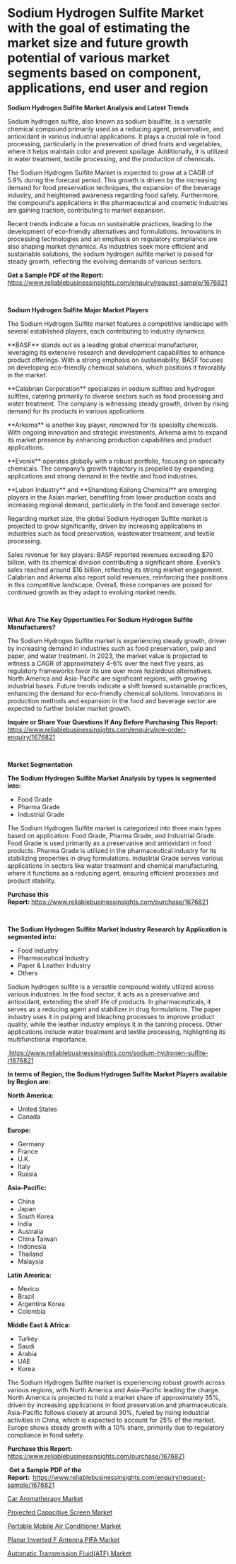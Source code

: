 <p><h1>Sodium Hydrogen Sulfite Market with the goal of estimating the market size and future growth potential of various market segments based on component, applications, end user and region</h1></p><p><strong>Sodium Hydrogen Sulfite Market Analysis and Latest Trends</strong></p>
<p><p>Sodium hydrogen sulfite, also known as sodium bisulfite, is a versatile chemical compound primarily used as a reducing agent, preservative, and antioxidant in various industrial applications. It plays a crucial role in food processing, particularly in the preservation of dried fruits and vegetables, where it helps maintain color and prevent spoilage. Additionally, it is utilized in water treatment, textile processing, and the production of chemicals.</p><p>The Sodium Hydrogen Sulfite Market is expected to grow at a CAGR of 5.9% during the forecast period. This growth is driven by the increasing demand for food preservation techniques, the expansion of the beverage industry, and heightened awareness regarding food safety. Furthermore, the compound's applications in the pharmaceutical and cosmetic industries are gaining traction, contributing to market expansion. </p><p>Recent trends indicate a focus on sustainable practices, leading to the development of eco-friendly alternatives and formulations. Innovations in processing technologies and an emphasis on regulatory compliance are also shaping market dynamics. As industries seek more efficient and sustainable solutions, the sodium hydrogen sulfite market is poised for steady growth, reflecting the evolving demands of various sectors.</p></p>
<p><strong>Get a Sample PDF of the Report:&nbsp;</strong> <a href="https://www.reliablebusinessinsights.com/enquiry/request-sample/1676821?utm_campaign=1109&utm_medium=2&utm_source=Github&utm_content=ia&utm_term=30092024&utm_id=sodium-hydrogen-sulfite">https://www.reliablebusinessinsights.com/enquiry/request-sample/1676821</a></p>
<p>&nbsp;</p>
<p><strong>Sodium Hydrogen Sulfite Major Market Players</strong></p>
<p><p>The Sodium Hydrogen Sulfite market features a competitive landscape with several established players, each contributing to industry dynamics. </p><p>**BASF** stands out as a leading global chemical manufacturer, leveraging its extensive research and development capabilities to enhance product offerings. With a strong emphasis on sustainability, BASF focuses on developing eco-friendly chemical solutions, which positions it favorably in the market. </p><p>**Calabrian Corporation** specializes in sodium sulfites and hydrogen sulfites, catering primarily to diverse sectors such as food processing and water treatment. The company is witnessing steady growth, driven by rising demand for its products in various applications.</p><p>**Arkema** is another key player, renowned for its specialty chemicals. With ongoing innovation and strategic investments, Arkema aims to expand its market presence by enhancing production capabilities and product applications.</p><p>**Evonik** operates globally with a robust portfolio, focusing on specialty chemicals. The company’s growth trajectory is propelled by expanding applications and strong demand in the textile and food industries.</p><p>**Lubon Industry** and **Shandong Kailong Chemical** are emerging players in the Asian market, benefiting from lower production costs and increasing regional demand, particularly in the food and beverage sector.</p><p>Regarding market size, the global Sodium Hydrogen Sulfite market is projected to grow significantly, driven by increasing applications in industries such as food preservation, wastewater treatment, and textile processing. </p><p>Sales revenue for key players: BASF reported revenues exceeding $70 billion, with its chemical division contributing a significant share. Evonik’s sales reached around $16 billion, reflecting its strong market engagement. Calabrian and Arkema also report solid revenues, reinforcing their positions in this competitive landscape. Overall, these companies are poised for continued growth as they adapt to evolving market needs.</p></p>
<p>&nbsp;</p>
<p><strong>What Are The Key Opportunities For Sodium Hydrogen Sulfite Manufacturers?</strong></p>
<p><p>The Sodium Hydrogen Sulfite market is experiencing steady growth, driven by increasing demand in industries such as food preservation, pulp and paper, and water treatment. In 2023, the market value is projected to witness a CAGR of approximately 4-6% over the next five years, as regulatory frameworks favor its use over more hazardous alternatives. North America and Asia-Pacific are significant regions, with growing industrial bases. Future trends indicate a shift toward sustainable practices, enhancing the demand for eco-friendly chemical solutions. Innovations in production methods and expansion in the food and beverage sector are expected to further bolster market growth.</p></p>
<p><strong>Inquire or Share Your Questions If Any Before Purchasing This Report:</strong> <a href="https://www.reliablebusinessinsights.com/enquiry/pre-order-enquiry/1676821?utm_campaign=1109&utm_medium=2&utm_source=Github&utm_content=ia&utm_term=30092024&utm_id=sodium-hydrogen-sulfite">https://www.reliablebusinessinsights.com/enquiry/pre-order-enquiry/1676821</a></p>
<p>&nbsp;</p>
<p><strong>Market Segmentation</strong></p>
<p><strong>The Sodium Hydrogen Sulfite Market Analysis by types is segmented into:</strong></p>
<p><ul><li>Food Grade</li><li>Pharma Grade</li><li>Industrial Grade</li></ul></p>
<p><p>The Sodium Hydrogen Sulfite market is categorized into three main types based on application: Food Grade, Pharma Grade, and Industrial Grade. Food Grade is used primarily as a preservative and antioxidant in food products. Pharma Grade is utilized in the pharmaceutical industry for its stabilizing properties in drug formulations. Industrial Grade serves various applications in sectors like water treatment and chemical manufacturing, where it functions as a reducing agent, ensuring efficient processes and product stability.</p></p>
<p><strong>Purchase this Report:&nbsp;</strong><a href="https://www.reliablebusinessinsights.com/purchase/1676821?utm_campaign=1109&utm_medium=2&utm_source=Github&utm_content=ia&utm_term=30092024&utm_id=sodium-hydrogen-sulfite">https://www.reliablebusinessinsights.com/purchase/1676821</a></p>
<p>&nbsp;</p>
<p><strong>The Sodium Hydrogen Sulfite Market Industry Research by Application is segmented into:</strong></p>
<p><ul><li>Food Industry</li><li>Pharmaceutical Industry</li><li>Paper & Leather Industry</li><li>Others</li></ul></p>
<p><p>Sodium hydrogen sulfite is a versatile compound widely utilized across various industries. In the food sector, it acts as a preservative and antioxidant, extending the shelf life of products. In pharmaceuticals, it serves as a reducing agent and stabilizer in drug formulations. The paper industry uses it in pulping and bleaching processes to improve product quality, while the leather industry employs it in the tanning process. Other applications include water treatment and textile processing, highlighting its multifunctional importance.</p></p>
<p><a href="https://www.reliablebusinessinsights.com/sodium-hydrogen-sulfite-r1676821?utm_campaign=1109&utm_medium=2&utm_source=Github&utm_content=ia&utm_term=30092024&utm_id=sodium-hydrogen-sulfite">&nbsp;https://www.reliablebusinessinsights.com/sodium-hydrogen-sulfite-r1676821</a></p>
<p><strong>In terms of Region, the Sodium Hydrogen Sulfite Market Players available by Region are:</strong></p>
<p>
    <p> <strong> North America: </strong>
        <ul>
            <li>United States</li>
            <li>Canada</li>
        </ul>
        </p> 
    <p> <strong> Europe: </strong>
        <ul>
            <li>Germany</li>
            <li>France</li>
            <li>U.K.</li>
            <li>Italy</li>
            <li>Russia</li>
        </ul>
        </p> 
    <p> <strong> Asia-Pacific: </strong>
        <ul>
            <li>China</li>
            <li>Japan</li>
            <li>South Korea</li>
            <li>India</li>
            <li>Australia</li>
            <li>China Taiwan</li>
            <li>Indonesia</li>
            <li>Thailand</li>
            <li>Malaysia</li>
        </ul>
        </p> 
    <p> <strong> Latin America: </strong>
        <ul>
            <li>Mexico</li>
            <li>Brazil</li>
            <li>Argentina Korea</li>
            <li>Colombia</li>
        </ul>
        </p> 
    <p> <strong> Middle East & Africa: </strong>
        <ul>
            <li>Turkey</li>
            <li>Saudi</li>
            <li>Arabia</li>
            <li>UAE</li>
            <li>Korea</li>
        </ul>
    </p>
    </p>
<p><p>The Sodium Hydrogen Sulfite market is experiencing robust growth across various regions, with North America and Asia-Pacific leading the charge. North America is projected to hold a market share of approximately 35%, driven by increasing applications in food preservation and pharmaceuticals. Asia-Pacific follows closely at around 30%, fueled by rising industrial activities in China, which is expected to account for 25% of the market. Europe shows steady growth with a 10% share, primarily due to regulatory compliance in food safety.</p></p>
<p><strong>Purchase this Report: </strong><a href="https://www.reliablebusinessinsights.com/purchase/1676821?utm_campaign=1109&utm_medium=2&utm_source=Github&utm_content=ia&utm_term=30092024&utm_id=sodium-hydrogen-sulfite">https://www.reliablebusinessinsights.com/purchase/1676821</a></p>
<p>&nbsp;<strong>Get a Sample PDF of the Report:&nbsp;&nbsp;</strong><a href="https://www.reliablebusinessinsights.com/enquiry/request-sample/1676821?utm_campaign=1109&utm_medium=2&utm_source=Github&utm_content=ia&utm_term=30092024&utm_id=sodium-hydrogen-sulfite">https://www.reliablebusinessinsights.com/enquiry/request-sample/1676821</a></p>
<p><strong></strong></p>
<p><p><a href="https://www.linkedin.com/pulse/global-market-pulse-trends-growth-analysis-car-aromatherapy-sds3c?utm_campaign=1109&utm_medium=2&utm_source=Github&utm_content=ia&utm_term=30092024&utm_id=sodium-hydrogen-sulfite">Car Aromatherapy Market</a></p><p><a href="https://issuu.com/reportprime-2/docs/projected-capacitive-screen-market-_7e057ccc447429?utm_campaign=1109&utm_medium=2&utm_source=Github&utm_content=ia&utm_term=30092024&utm_id=sodium-hydrogen-sulfite">Projected Capacitive Screen Market</a></p><p><a href="https://www.linkedin.com/pulse/portable-mobile-air-conditioner-market-growth-segmentation-arz3c?utm_campaign=1109&utm_medium=2&utm_source=Github&utm_content=ia&utm_term=30092024&utm_id=sodium-hydrogen-sulfite">Portable Mobile Air Conditioner Market</a></p><p><a href="https://issuu.com/reportprime-2/docs/planar-inverted-f-antenna-pifa-mark_af17fdad95860c?utm_campaign=1109&utm_medium=2&utm_source=Github&utm_content=ia&utm_term=30092024&utm_id=sodium-hydrogen-sulfite">Planar Inverted F Antenna PIFA Market</a></p><p><a href="https://github.com/DRIVERKAPAUL/Market-Research-Report-List-1/blob/main/automatic-transmission-fluidatf-market.md?utm_campaign=1109&utm_medium=2&utm_source=Github&utm_content=ia&utm_term=30092024&utm_id=sodium-hydrogen-sulfite">Automatic Transmission Fluid(ATF) Market</a></p></p>